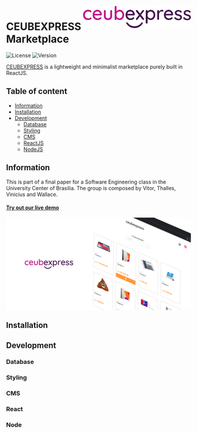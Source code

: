 <a href="#">
    <img src="./public/images/logo.png" alt="Ceubexpress logo" title="Ceubexpress" align="right" height="60" />
</a>

# CEUBEXPRESS Marketplace

![License](https://badgen.net/badge/license/MIT/blue)
![Version](https://badgen.net/badge/development/v0.0.0/yellow)

[CEUBEXPRESS](#) is a lightweight and minimalist marketplace purely built in ReactJS.

## Table of content

- [Information](#information)
- [Installation](#installation)
- [Development](#development)
  - [Database](#database)
  - [Styling](#styling)
  - [CMS](#cms)
  - [ReactJS](#react)
  - [NodeJS](#node)

## Information
This is part of a final paper for a Software Engineering class in the University Center of Brasilia. The group is composed by Vitor, Thalles, Vinicius and Wallace.

#### [Try out our live demo](#https://)
<img src="./public/images/preview.png" alt="page preview" title="Ceubexpress" align="center" />

## Installation

## Development
### Database
### Styling
### CMS
### React
### Node
  
